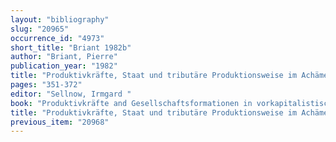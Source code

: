 ```yaml
---
layout: "bibliography"
slug: "20965"
occurrence_id: "4973"
short_title: "Briant 1982b"
author: "Briant, Pierre"
publication_year: "1982"
title: "Produktivkräfte, Staat und tributäre Produktionsweise im Achämenidenreich"
pages: "351-372"
editor: "Sellnow, Irmgard "
book: "Produktivkräfte and Gesellschaftsformationen in vorkapitalistischer Zeit (Berlin)"
title: "Produktivkräfte, Staat und tributäre Produktionsweise im Achämenidenreich"
previous_item: "20968"
---
```

